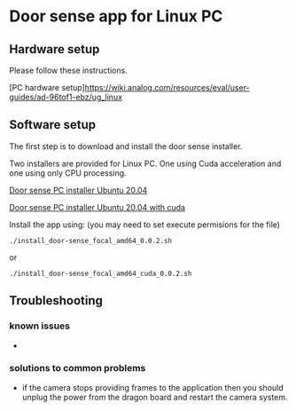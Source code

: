 # Door sense app for Linux PC
## Hardware setup
Please follow these instructions.

[PC hardware setup]https://wiki.analog.com/resources/eval/user-guides/ad-96tof1-ebz/ug_linux

## Software setup
The first step is to download and install the door sense installer.

Two installers are provided for Linux PC. One using Cuda acceleration and one using only CPU processing.

[Door sense PC installer Ubuntu 20.04](https://github.com/robotics-ai/tof_process_public/blob/main/door_sense/PC/install_door-sense_focal_amd64_0.0.2.sh)

[Door sense PC installer Ubuntu 20.04 with cuda](https://github.com/robotics-ai/tof_process_public/blob/main/door_sense/PC/install_door-sense_focal_amd64_cuda_0.0.2.sh)

Install the app using: (you may need to set execute permisions for the file)
```
./install_door-sense_focal_amd64_0.0.2.sh
```
or
```
./install_door-sense_focal_amd64_cuda_0.0.2.sh
```

## Troubleshooting
### known issues
-
### solutions to common problems
- if the camera stops providing frames to the application then you should unplug the power from the dragon board and restart the camera system.
